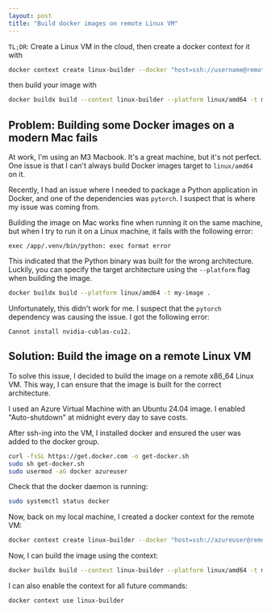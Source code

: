 ```yaml
---
layout: post
title: "Build docker images on remote Linux VM"
---
```


`TL;DR`: Create a Linux VM in the cloud, then create a docker context for it with

```bash
docker context create linux-builder --docker "host=ssh://username@remote-ip"
```

then build your image with

```bash
docker buildx build --context linux-builder --platform linux/amd64 -t my-image .
```

## Problem: Building some Docker images on a modern Mac fails

At work, I'm using an M3 Macbook. It's a great machine, but it's not perfect.
One issue is that I can't always build Docker images target to `linux/amd64` on it.

Recently, I had an issue where I needed to package a Python application in Docker, and one of the dependencies was `pytorch`.
I suspect that is where my issue was coming from.

Building the image on Mac works fine when running it on the same machine, but when I try to run it on a Linux machine, it fails with the following error:

```text
exec /app/.venv/bin/python: exec format error
```

This indicated that the Python binary was built for the wrong architecture. Luckily, you can specify the target architecture using
the `--platform` flag when building the image.

```bash
docker buildx build --platform linux/amd64 -t my-image .
```

Unfortunately, this didn't work for me. I suspect that the `pytorch` dependency was causing the issue. I got the following error:

```text
Cannot install nvidia-cublas-cu12.
```

## Solution: Build the image on a remote Linux VM

To solve this issue, I decided to build the image on a remote x86_64 Linux VM. This way, I can ensure that the image is built for the correct architecture.

I used an Azure Virtual Machine with an Ubuntu 24.04 image. I enabled "Auto-shutdown" at midnight every day to save costs.

After ssh-ing into the VM, I installed docker and ensured the user was added to the docker group.

```bash
curl -fsSL https://get.docker.com -o get-docker.sh
sudo sh get-docker.sh
sudo usermod -aG docker azureuser
```

Check that the docker daemon is running:

```bash
sudo systemctl status docker
```

Now, back on my local machine, I created a docker context for the remote VM:

```bash
docker context create linux-builder --docker "host=ssh://azureuser@remote-ip"
```

Now, I can build the image using the context:

```bash
docker buildx build --context linux-builder --platform linux/amd64 -t my-image .
```

I can also enable the context for all future commands:

```bash
docker context use linux-builder
```

